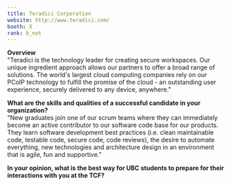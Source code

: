 ```yaml
---
title: Teradici Corporation
website: http://www.teradici.com/
booth: X
rank: b_not
---
```

**Overview**  
"Teradici is the technology leader for creating secure workspaces. Our unique ingredient approach allows our partners to offer a broad range of solutions. The world's largest cloud computing companies rely on our PCoIP technology to fulfill the promise of the cloud - an outstanding user experience, securely delivered to any device, anywhere."
  
**What are the skills and qualities of a successful candidate in your organization?**  
"New graduates join one of our scrum teams where they can immediately become an active contributor to our software code base for our products. They learn software development best practices (i.e. clean maintainable code, testable code, secure code, code reviews), the desire to automate everything, new technologies and architecture design in an environment that is agile, fun and supportive."
  
**In your opinion, what is the best way for UBC students to prepare for their interactions with you at the TCF?**  

